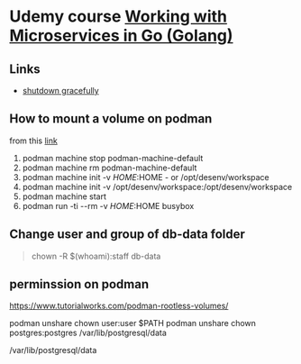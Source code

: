 # Udemy course [Working with Microservices in Go (Golang)](https://www.udemy.com/course/working-with-microservices-in-go)
## Links
- [shutdown gracefully](https://medium.com/@pinkudebnath/graceful-shutdown-of-golang-servers-using-context-and-os-signals-cc1fa2c55e97)

## How to mount a volume on podman
from this [link](https://stackoverflow.com/a/71542236)   
1. podman machine stop podman-machine-default
2. podman machine rm podman-machine-default
3. podman machine init -v $HOME:$HOME - or /opt/desenv/workspace
3. podman machine init -v /opt/desenv/workspace:/opt/desenv/workspace
4. podman machine start
5. podman run -ti --rm -v $HOME:$HOME busybox

## Change user and group of db-data folder
>  chown -R $(whoami):staff db-data


## perminssion on podman
https://www.tutorialworks.com/podman-rootless-volumes/

podman unshare chown user:user $PATH
podman unshare chown postgres:postgres /var/lib/postgresql/data


/var/lib/postgresql/data